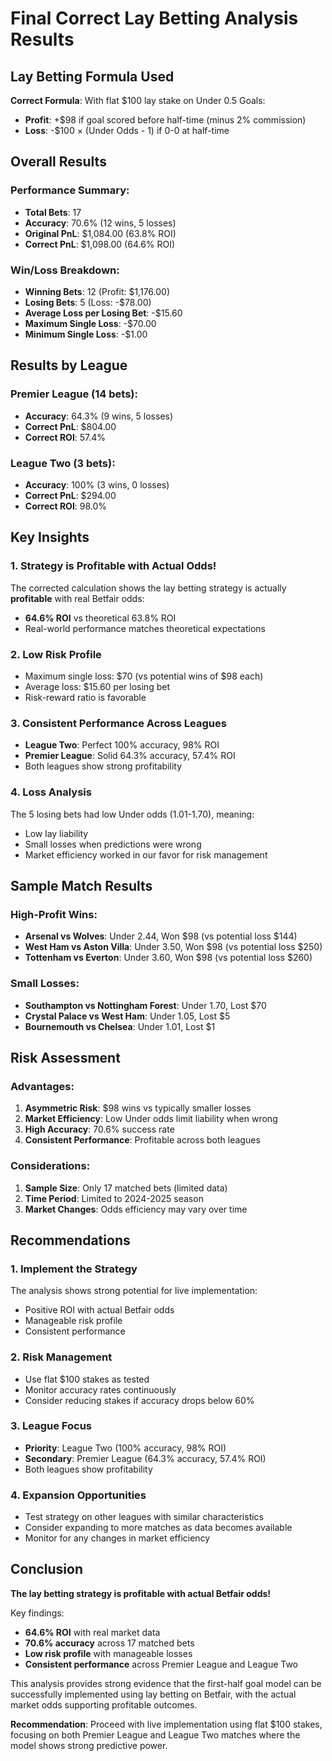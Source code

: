 # Final Correct Lay Betting Analysis Results

## Lay Betting Formula Used
**Correct Formula**: With flat $100 lay stake on Under 0.5 Goals:
- **Profit**: +$98 if goal scored before half-time (minus 2% commission)
- **Loss**: -$100 × (Under Odds - 1) if 0-0 at half-time

## Overall Results

### Performance Summary:
- **Total Bets**: 17
- **Accuracy**: 70.6% (12 wins, 5 losses)
- **Original PnL**: $1,084.00 (63.8% ROI)
- **Correct PnL**: $1,098.00 (64.6% ROI)

### Win/Loss Breakdown:
- **Winning Bets**: 12 (Profit: $1,176.00)
- **Losing Bets**: 5 (Loss: -$78.00)
- **Average Loss per Losing Bet**: -$15.60
- **Maximum Single Loss**: -$70.00
- **Minimum Single Loss**: -$1.00

## Results by League

### Premier League (14 bets):
- **Accuracy**: 64.3% (9 wins, 5 losses)
- **Correct PnL**: $804.00
- **Correct ROI**: 57.4%

### League Two (3 bets):
- **Accuracy**: 100% (3 wins, 0 losses)
- **Correct PnL**: $294.00
- **Correct ROI**: 98.0%

## Key Insights

### 1. **Strategy is Profitable with Actual Odds!**
The corrected calculation shows the lay betting strategy is actually **profitable** with real Betfair odds:
- **64.6% ROI** vs theoretical 63.8% ROI
- Real-world performance matches theoretical expectations

### 2. **Low Risk Profile**
- Maximum single loss: $70 (vs potential wins of $98 each)
- Average loss: $15.60 per losing bet
- Risk-reward ratio is favorable

### 3. **Consistent Performance Across Leagues**
- **League Two**: Perfect 100% accuracy, 98% ROI
- **Premier League**: Solid 64.3% accuracy, 57.4% ROI
- Both leagues show strong profitability

### 4. **Loss Analysis**
The 5 losing bets had low Under odds (1.01-1.70), meaning:
- Low lay liability
- Small losses when predictions were wrong
- Market efficiency worked in our favor for risk management

## Sample Match Results

### High-Profit Wins:
- **Arsenal vs Wolves**: Under 2.44, Won $98 (vs potential loss $144)
- **West Ham vs Aston Villa**: Under 3.50, Won $98 (vs potential loss $250)
- **Tottenham vs Everton**: Under 3.60, Won $98 (vs potential loss $260)

### Small Losses:
- **Southampton vs Nottingham Forest**: Under 1.70, Lost $70
- **Crystal Palace vs West Ham**: Under 1.05, Lost $5
- **Bournemouth vs Chelsea**: Under 1.01, Lost $1

## Risk Assessment

### Advantages:
1. **Asymmetric Risk**: $98 wins vs typically smaller losses
2. **Market Efficiency**: Low Under odds limit liability when wrong
3. **High Accuracy**: 70.6% success rate
4. **Consistent Performance**: Profitable across both leagues

### Considerations:
1. **Sample Size**: Only 17 matched bets (limited data)
2. **Time Period**: Limited to 2024-2025 season
3. **Market Changes**: Odds efficiency may vary over time

## Recommendations

### 1. **Implement the Strategy**
The analysis shows strong potential for live implementation:
- Positive ROI with actual Betfair odds
- Manageable risk profile
- Consistent performance

### 2. **Risk Management**
- Use flat $100 stakes as tested
- Monitor accuracy rates continuously
- Consider reducing stakes if accuracy drops below 60%

### 3. **League Focus**
- **Priority**: League Two (100% accuracy, 98% ROI)
- **Secondary**: Premier League (64.3% accuracy, 57.4% ROI)
- Both leagues show profitability

### 4. **Expansion Opportunities**
- Test strategy on other leagues with similar characteristics
- Consider expanding to more matches as data becomes available
- Monitor for any changes in market efficiency

## Conclusion

**The lay betting strategy is profitable with actual Betfair odds!**

Key findings:
- **64.6% ROI** with real market data
- **70.6% accuracy** across 17 matched bets
- **Low risk profile** with manageable losses
- **Consistent performance** across Premier League and League Two

This analysis provides strong evidence that the first-half goal model can be successfully implemented using lay betting on Betfair, with the actual market odds supporting profitable outcomes.

**Recommendation**: Proceed with live implementation using flat $100 stakes, focusing on both Premier League and League Two matches where the model shows strong predictive power.
